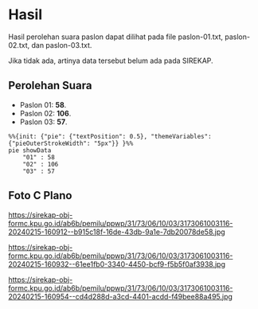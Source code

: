 # Hasil

Hasil perolehan suara paslon dapat dilihat pada file paslon-01.txt, paslon-02.txt, dan paslon-03.txt.

Jika tidak ada, artinya data tersebut belum ada pada SIREKAP.

## Perolehan Suara

 * Paslon 01: **58**.
 * Paslon 02: **106**.
 * Paslon 03: **57**.

```mermaid
%%{init: {"pie": {"textPosition": 0.5}, "themeVariables": {"pieOuterStrokeWidth": "5px"}} }%%
pie showData
    "01" : 58
    "02" : 106
    "03" : 57
```
## Foto C Plano

https://sirekap-obj-formc.kpu.go.id/ab6b/pemilu/ppwp/31/73/06/10/03/3173061003116-20240215-160912--b915c18f-16de-43db-9a1e-7db20078de58.jpg

https://sirekap-obj-formc.kpu.go.id/ab6b/pemilu/ppwp/31/73/06/10/03/3173061003116-20240215-160932--61ee1fb0-3340-4450-bcf9-f5b5f0af3938.jpg

https://sirekap-obj-formc.kpu.go.id/ab6b/pemilu/ppwp/31/73/06/10/03/3173061003116-20240215-160954--cd4d288d-a3cd-4401-acdd-f49bee88a495.jpg

